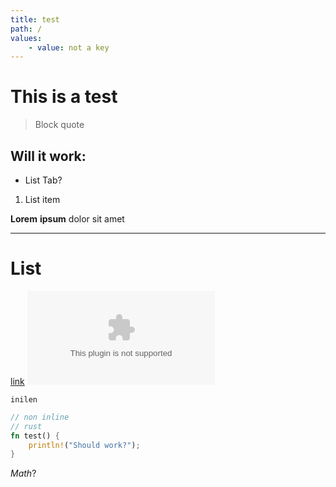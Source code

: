```yaml
---
title: test
path: /
values:
    - value: not a key
---
```


# This is a test
> Block quote
## Will it work:
- List
    Tab?
1. List item

**Lorem** __ipsum__ dolor sit amet

---
# List

[link](example.com)
![file](example.com)

`inilen`
```rust
// non inline
// rust
fn test() {
    println!("Should work?");
}
```

$Math?$
